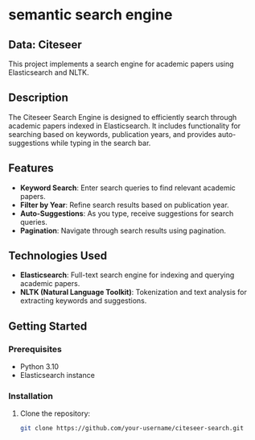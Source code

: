 # semantic search engine

## Data: Citeseer

This project implements a search engine for academic papers using Elasticsearch and NLTK.

## Description

The Citeseer Search Engine is designed to efficiently search through academic papers indexed in Elasticsearch. It includes functionality for searching based on keywords, publication years, and provides auto-suggestions while typing in the search bar.

## Features

- **Keyword Search**: Enter search queries to find relevant academic papers.
- **Filter by Year**: Refine search results based on publication year.
- **Auto-Suggestions**: As you type, receive suggestions for search queries.
- **Pagination**: Navigate through search results using pagination.

## Technologies Used

- **Elasticsearch**: Full-text search engine for indexing and querying academic papers.
- **NLTK (Natural Language Toolkit)**: Tokenization and text analysis for extracting keywords and suggestions.

## Getting Started

### Prerequisites

- Python 3.10
- Elasticsearch instance

### Installation

1. Clone the repository:

   ```bash
   git clone https://github.com/your-username/citeseer-search.git
